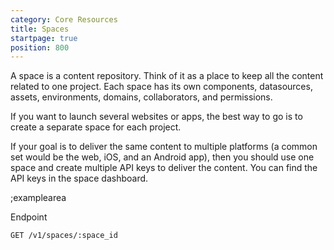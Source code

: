 ```yaml
---
category: Core Resources
title: Spaces
startpage: true
position: 800
---
```


A space is a content repository. Think of it as a place to keep all the content related to one project. Each space has its own components, datasources, assets, environments, domains, collaborators, and permissions.

If you want to launch several websites or apps, the best way to go is to create a separate space for each project.

If your goal is to deliver the same content to multiple platforms (a common set would be the web, iOS, and an Android app), then you should use one space and create multiple API keys to deliver the content. You can find the API keys in the space dashboard.

;examplearea

Endpoint

```bash
GET /v1/spaces/:space_id
```